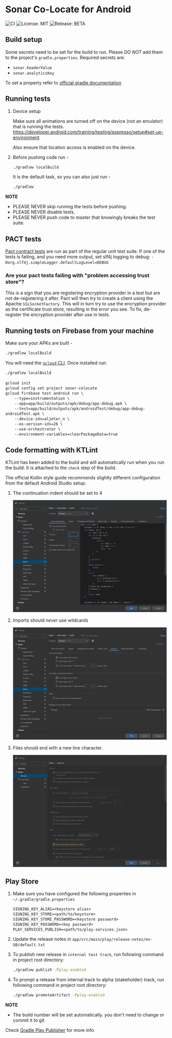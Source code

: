 # Sonar Co-Locate for Android
![CI](https://github.com/nhsx/sonar-colocate-android/workflows/CI/badge.svg)
![License: MIT](https://img.shields.io/badge/License-MIT-yellow.svg)
![Release: BETA](https://img.shields.io/badge/Release-BETA-orange)

## Build setup

Some secrets need to be set for the build to run. Please *DO NOT* add them to the project's `gradle.properties`.
Required secrets are:

 - `sonar.headerValue`
 - `sonar.analyticsKey`

To set a property refer to [official gradle documentation](https://docs.gradle.org/current/userguide/build_environment.html)

## Running tests

1. Device setup

    Make sure all animations are turned off on the device (not an emulator) that is running the tests.
    https://developer.android.com/training/testing/espresso/setup#set-up-environment
    
    Also ensure that location access is enabled on the device.

1. Before pushing code run -
    ```bash
    ./gradlew localBuild
    ```

   It is the default task, so you can also just run -
   ```bash
   ./gradlew
   ```

**NOTE**
 * PLEASE NEVER skip running the tests before pushing.
 * PLEASE NEVER disable tests.
 * PLEASE NEVER push code to master that knowingly breaks the test suite.

## PACT tests

[Pact contract tests](https://github.com/DiUS/pact-jvm) are run as part of the regular unit test suite. 
If one of the tests is failing, and you need more output, 
set slf4j logging to debug: `-Dorg.slf4j.simpleLogger.defaultLogLevel=DEBUG`

### Are your pact tests failing with "problem accessing trust store"?

This is a sign that you are registering encryption provider in a test but are not de-registering it after. Pact will then try to create a client using the Apache `SSLSocketFactory`. This will in turn try to use the encryption provider as the certificate trust store, resulting in the error you see. To fix, de-register the encryption provider after use in tests.

## Running tests on Firebase from your machine

Make sure your APKs are built -

```bash
./gradlew localBuild
```

You will need the [`gcloud` CLI](https://cloud.google.com/sdk/install).
Once installed run:

```$bash
./gradlew localBuild

gcloud init
gcloud config set project sonar-colocate
gcloud firebase test android run \
    --type=instrumentation \
    --app=app/build/outputs/apk/debug/app-debug.apk \
    --test=app/build/outputs/apk/androidTest/debug/app-debug-androidTest.apk \
    --device-ids=aljeter_n \
    --os-version-ids=26 \
    --use-orchestrator \
    --environment-variables=clearPackageData=true
```

## Code formatting with KTLint

KTLint has been added to the build and will automatically run when you run the build.
It is attached to the `check` step of the build.

The official Kotlin style guide recommends slightly different configuration from the default
Android Studio setup.

1. The continuation indent should be set to 4

    ![Continuation indent](docs/kotlin-continuation-indent.png)

1. Imports should *never* use wildcards

    ![No wildcard import](docs/kotlin-import-no-wildcards.png)

1. Files should end with a new line character.
    
    ![Ensure line feed on save](docs/kotlin-newline-character.png)

## Play Store

1. Make sure you have configured the following properties in `~/.gradle/gradle.properties`

   ```properties
   SIGNING_KEY_ALIAS=<keystore alias>
   SIGNING_KEY_STORE=<path/to/keystore>
   SIGNING_KEY_STORE_PASSWORD=<keystore password>
   SIGNING_KEY_PASSWORD=<key password>
   PLAY_SERVICES_PUBLISH=<path/to/play-services.json>
   ```

1. Update the release notes in `app/src/main/play/release-notes/en-GB/default.txt`

1. To publish new release in `internal test track`, run following command in project root directory:

   ```bash
   ./gradlew publish -Pplay-enabled
   ```

1. To prompt a release from internal track to alpha (stakeholder) track, run following command in project root directory:

   ```bash
   ./gradlew promoteArtifact -Pplay-enabled
   ```

**NOTE**
  * The build number will be set automatically. you don't need to change or commit it to git

Check [Gradle Play Publisher](https://github.com/Triple-T/gradle-play-publisher) for more info
